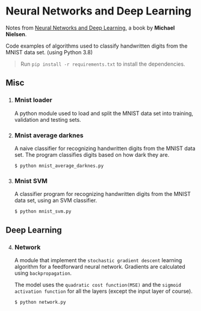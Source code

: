 # Neural Networks and Deep Learning

Notes from [Neural Networks and Deep Learning](http://neuralnetworksanddeeplearning.com/), a book by **Michael Nielsen**.

Code examples of algorithms used to classify handwritten digits from the MNIST data set. (using Python 3.8)

> Run `pip install -r requirements.txt` to install the dependencies.

## Misc

1. ### Mnist loader

    A python module used to load and split the MNIST data set into training, validation and testing sets.

2. ### Mnist average darknes

    A naive classifier for recognizing handwritten digits from the MNIST data set. 
    The program classifies digits based on how dark they are.
    
    ```
    $ python mnist_average_darknes.py
    ```

3. ### Mnist SVM

    A classifier program for recognizing handwritten digits from the MNIST data set, using an SVM classifier.

    ```
    $ python mnist_svm.py
    ```

## Deep Learning

4. ### Network

    A module that implement the `stochastic gradient descent` learning algorithm for a feedforward neural network. Gradients are calculated using `backpropagation`.
    
    The model uses the `quadratic cost function(MSE)` and the `sigmoid activation function` for all the layers (except the input layer of course).

    ```
    $ python network.py
    ```
